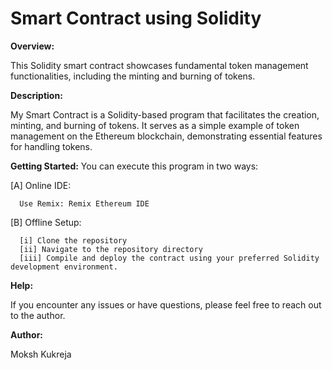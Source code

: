 <h1>Smart Contract using Solidity</h1>


**Overview:**

This Solidity smart contract showcases fundamental token management functionalities, including the minting and burning of tokens.

**Description:**

My Smart Contract is a Solidity-based program that facilitates the creation, minting, and burning of tokens. It serves as a simple example of token management on the Ethereum blockchain, demonstrating essential features for handling tokens.


**Getting Started:**
You can execute this program in two ways:

[A] Online IDE:

      Use Remix: Remix Ethereum IDE
      
[B] Offline Setup:

      [i] Clone the repository
      [ii] Navigate to the repository directory
      [iii] Compile and deploy the contract using your preferred Solidity development environment.

      
**Help:**

If you encounter any issues or have questions, please feel free to reach out to the author.


**Author:**

Moksh Kukreja
